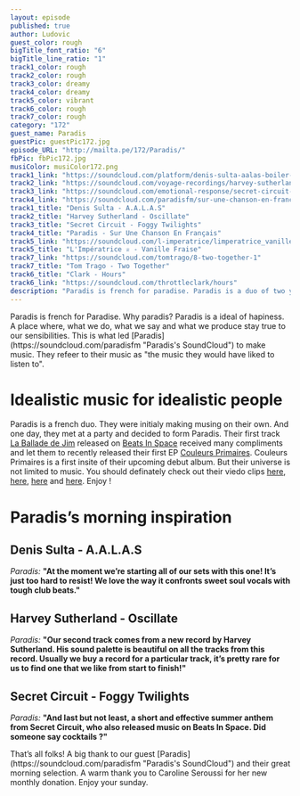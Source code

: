 ```yaml
---
layout: episode
published: true
author: Ludovic
guest_color: rough
bigTitle_font_ratio: "6"
bigTitle_line_ratio: "1"
track1_color: rough
track2_color: rough
track3_color: dreamy
track4_color: dreamy
track5_color: vibrant
track6_color: rough
track7_color: rough
category: "172"
guest_name: Paradis
guestPic: guestPic172.jpg
episode_URL: "http://mailta.pe/172/Paradis/"
fbPic: fbPic172.jpg
musiColor: musiColor172.png
track1_link: "https://soundcloud.com/platform/denis-sulta-aalas-boiler-room-debuts"
track2_link: "https://soundcloud.com/voyage-recordings/harvey-sutherland-oscillate-vyg02?in=voyage-recordings/sets/vyg02-harvey-sutherland"
track3_link: "https://soundcloud.com/emotional-response/secret-circuit-foggy-twilights"
track4_link: "https://soundcloud.com/paradisfm/sur-une-chanson-en-francais"
track1_title: "Denis Sulta - A.A.L.A.S"
track2_title: "Harvey Sutherland - Oscillate"
track3_title: "Secret Circuit - Foggy Twilights"
track4_title: "Paradis - Sur Une Chanson En Français"
track5_link: "https://soundcloud.com/l-imperatrice/limperatrice_vanille-fraise"
track5_title: "L'Impératrice ♕ - Vanille Fraise"
track7_link: "https://soundcloud.com/tomtrago/8-two-together-1"
track7_title: "Tom Trago - Two Together"
track6_title: "Clark - Hours"
track6_link: "https://soundcloud.com/throttleclark/hours"
description: "Paradis is french for paradise. Paradis is a duo of two young french men. They make harmonious but magnetic housy vibes. How about spending the next half hour in Paradis?"
---
```


<p id="introduction">Paradis is french for Paradise. Why paradis? Paradis is a ideal of hapiness. A place where, what we do, what we say and what we produce stay true to our sensibilities. This is what led [Paradis](https://soundcloud.com/paradisfm "Paradis's SoundCloud") to make music. They refeer to their music as "the music they would have liked to listen to".</p>

# Idealistic music for idealistic people

Paradis is a french duo. They were initialy making musing on their own. And one day, they met at a party and decided to form Paradis. Their first track [La Ballade de Jim](https://www.youtube.com/watch?v=cB0h-PDoRYM) released on [Beats In Space](http://www.beatsinspace.net) received many compliments and let them to recently released their first EP [Couleurs Primaires](http://po.st/CouleursPrimairesiTunes). Couleurs Primaires is a first insite of their upcoming debut album. But their universe is not limited to music. You should definately check out their viedo clips [here](https://www.youtube.com/watch?v=kWhR0RMcdfw), [here](https://www.youtube.com/watch?v=MCmnx-e928k), [here](https://www.youtube.com/watch?v=9OkN1m4AgIY) and [here](https://www.youtube.com/watch?v=P-8cZ6Vf2WY). Enjoy !

# Paradis’s morning inspiration
 
## Denis Sulta - A.A.L.A.S
_Paradis:_ **"**At the moment we’re starting all of our sets with this one! It’s just too hard to resist! We love the way it confronts sweet soul vocals with tough club beats.**"**
 
## Harvey Sutherland - Oscillate
_Paradis:_ **"**Our second track comes from a new record by Harvey Sutherland. His sound palette is beautiful on all the tracks from this record. Usually we buy a record for a particular track, it’s pretty rare for us to find one that we like from start to finish!**"**
 
## Secret Circuit - Foggy Twilights
_Paradis:_ **"**And last but not least, a short and effective summer anthem from Secret Circuit, who also released music on Beats In Space. Did someone say cocktails ?**"** 
 
<p id="outroduction">
That’s all folks! A big thank to our guest [Paradis](https://soundcloud.com/paradisfm "Paradis's SoundCloud") and their great morning selection. A warm thank you to Caroline Seroussi for her new monthly donation.
Enjoy your sunday.
</p>